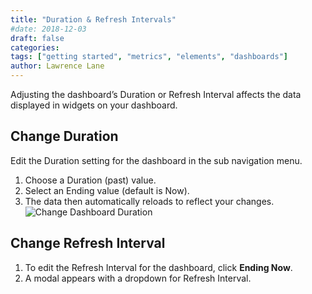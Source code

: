 ```yaml
---
title: "Duration & Refresh Intervals"
#date: 2018-12-03
draft: false
categories:
tags: ["getting started", "metrics", "elements", "dashboards"]
author: Lawrence Lane
---
```


Adjusting the dashboard’s Duration or Refresh Interval affects the data displayed in widgets on your dashboard.

## Change Duration
Edit the Duration setting for the dashboard in the sub navigation menu.

1. Choose a Duration (past) value.
2. Select an Ending value (default is Now).
3. The data then automatically reloads to reflect your changes.
![Change Dashboard Duration](/images/_index/change-dashboard-duration.png)


## Change Refresh Interval
1. To edit the Refresh Interval for the dashboard, click **Ending Now**.
2. A modal appears with a dropdown for Refresh Interval.
